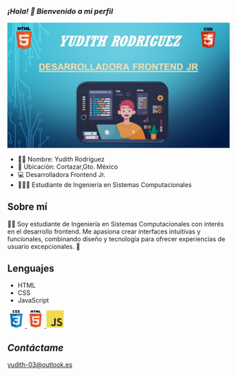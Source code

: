 ### ***¡Hola! 👋 Bienvenido a mi perfil*** 
![Portada](Portada/presentacion.JPG)


- 👩🏽 Nombre: Yudith Rodríguez
- 📌 Ubicación: Cortazar,Gto. México
- 💻 Desarrolladora Frontend Jr.
- 👩🏽‍🎓 Estudiante de Ingeniería en Sistemas Computacionales

## **Sobre mí**
👨‍💻 Soy estudiante de Ingeniería en Sistemas Computacionales con interés en el desarrollo frontend. 
Me apasiona crear interfaces intuitivas y funcionales, combinando diseño y tecnología para ofrecer experiencias de usuario excepcionales. 🚀

## **Lenguajes**
- HTML
- CSS
- JavaScript

<a href="https://www.w3schools.com/css/" target="_blank"> <img src="https://raw.githubusercontent.com/devicons/devicon/master/icons/css3/css3-original-wordmark.svg" alt="css3" width="40" height="40"/> </a>
    <a href="https://www.w3.org/html/" target="_blank"> <img src="https://raw.githubusercontent.com/devicons/devicon/master/icons/html5/html5-original-wordmark.svg" alt="html5" width="40" height="40"/> </a>
    <a href="https://developer.mozilla.org/en-US/docs/Web/JavaScript" target="_blank"> <img src="https://raw.githubusercontent.com/devicons/devicon/master/icons/javascript/javascript-original.svg" alt="javascript" width="40" height="40"/> </a>

## *Contáctame*
[yudith-03@outlook.es](mailto:yudith-03@outlook.es)


<!--
**Yudith-9/Yudith-9** is a ✨ _special_ ✨ repository because its `README.md` (this file) appears on your GitHub profile.

Here are some ideas to get you started:

- 🔭 I’m currently working on ...
- 🌱 I’m currently learning ...
- 👯 I’m looking to collaborate on ...
- 🤔 I’m looking for help with ...
- 💬 Ask me about ...
- 📫 How to reach me: ...
- 😄 Pronouns: ...
- ⚡ Fun fact: ...
-->

